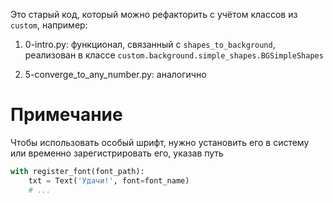 Это старый код, который можно рефакторить с учётом классов из `custom`,
например:

1. 0-intro.py: функционал, связанный с `shapes_to_background`, реализован
в классе `custom.background.simple_shapes.BGSimpleShapes`

2. 5-converge_to_any_number.py: аналогично


# Примечание
Чтобы использовать особый шрифт, нужно установить его в систему или временно
зарегистрировать его, указав путь

```python
with register_font(font_path):
    txt = Text('Удачи!', font=font_name)
    # ...
```